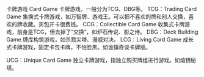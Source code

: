 卡牌游戏
Card Game 卡牌游戏，一般分为TCG、DBG等。
TCG：Trading Card Game 集换式卡牌游戏，如万智牌、游戏王。可以把不喜欢的牌和别人交换，喜欢的牌收藏。买包开卡很费钱。
CCG：Collectible Card Game 收集式卡牌游戏，前身是TCG，但去掉了“交换”，如炉石传说、影之诗。
DBG：Deck Building Game 牌库构筑游戏，如杀戮尖塔、漫威对决。
LCG：Living Card Game 成长式卡牌游戏，固定卡包卡牌，不怕脸黑。如诡镇奇谈卡牌版。

UCG：Unique Card Game 独立卡牌游戏，指独立购买牌组进行游戏。如熔钥秘境。